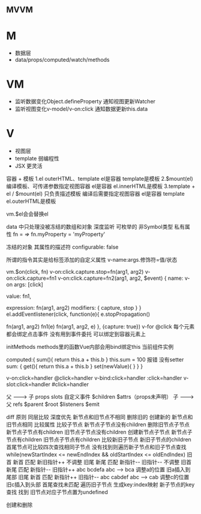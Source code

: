 ## MVVM

# M

- 数据层
- data/props/computed/watch/methods

# VM

- 监听数据变化Object.defineProperty 通知视图更新Watcher
- 监听视图变化v-model/v-on:click 通知数据更新this.data

# V

- 视图层
- template 弱编程性
- JSX 更灵活

容器 + 模板
1.el outerHTML、template  el是容器 template是模板
2.$mount(el) 编译模板、可传递参数指定视图容器 el是容器 el.innerHTML是模板
3.template + el / $mount(el) 只负责描述模板  编译后需要指定视图容器 el是容器 template el.outerHTML是模板

vm.$el会会替换el

data 中只处理没被冻结的数组和对象 深度监听 可枚举的 非Symbol类型 私有属性
fn = _=>_
fn.myProperty = 'myProperty'

冻结的对象 其属性的描述符 configurable: false

所谓的指令其实是给标签添加的自定义属性
v-name:args.修饰符=值/状态

vm.$on(click, fn)
v-on:click.capture.stop=fn(arg1, arg2)
v-on:click.capture=fn1
v-on:click.capture=fn2(arg1, arg2, $event)
{
  name: v-on
  args: [click]
  <!-- 表达式的值 -->
  value: fn1,
  <!-- 表达式 -->
  expression: fn(arg1, arg2)
  modifiers: {
    capture,
    stop
  }
}
el.addEventlistener(click, function(e){
  e.stopPropagation()

  fn(arg1, arg2)
  fn1(e)
  fn(arg1, arg2, e)
}, {capture: true})
v-for @click 每个元素都会绑定点击事件 没有用到事件委托 可以绑定到容器元素上

initMethods methods里的函数Vue内部会用bind绑定this 当前组件实例

computed:{
  sum(){
    return this.a + this.b
  }
  this.sum = 100 报错 没有setter
  sum: {
    get(){
      return this.a + this.b
    }
    set(newValue){
      <!-- 可修改computed的值 -->
    }
  }
}

v-on:click=handler @click=handler
v-bind:click=handler :click=handler
v-slot:click=handler #click=handler

父 ---> 子
props slots 自定义事件 $children $attrs（props未声明）
子 ---> 父
refs $parent $root $listeners $emit

diff
原则 同层比较 深度优先
新节点和旧节点不相同 删除旧的 创建新的
新节点和旧节点相同 比较属性 比较子节点
新节点子节点没有children 删除旧节点子节点
新节点子节点有children 旧节点子节点没有children 创建新节点子节点
新节点子节点有children 旧节点子节点有children 比较新旧子节点
新旧子节点的children 首尾节点可比较四次查找相同子节点 没有找到则遍历新子节点和旧子节点查找
while(newStartIndex <= newEndIndex && oldStartIndex <= oldEndIndex)
旧首 新首 匹配 新旧指针++         不调整
旧尾 新尾 匹配 新指针-- 旧指针--  不调整
旧首 新尾 匹配 新指针-- 旧指针++  abc bcdefa  abc --> bca 调整a的位置 旧a插入到尾部
旧尾 新首 匹配 新指针++ 旧指针--  abc cabdef  abc --> cab 调整c的位置 旧c插入到头部
首尾查找未匹配 遍历旧子节点 生成key:index映射 新子节点的key查找
找到 旧节点对应子节点置为undefined

创建和删除
